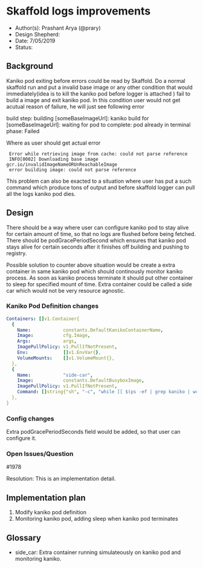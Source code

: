 # Skaffold logs improvements

* Author(s): Prashant Arya (@prary)
* Design Shepherd: 
* Date: 7/05/2019
* Status: 

## Background

Kaniko pod exiting before errors could be read by Skaffold. Do a normal skaffold run and put a invalid 
base image or any other condition that would immediately(idea is to kill the kaniko pod before logger
is attached ) fail to build a image and exit kaniko pod. In this condition user would not get acutual 
reason of failure, he will just see following error

build step: building [someBaseImageUrl]: kaniko build for [someBaseImageUrl]: waiting for pod to complete: pod already in terminal phase: Failed   


Where as user should get actual error

     Error while retrieving image from cache: could not parse reference
     INFO[0002] Downloading base image gcr.io/invalidImageNameORUnReachableImage
     error building image: could not parse reference


This problem can also be exacted to a situation where user has put a such command which produce tons of output and before skaffold logger can pull all the logs kaniko pod  dies.

## Design

There should be a way where user can configure kaniko pod to stay alive for certain amount of time, so 
that no logs are flushed before being fetched. There should be podGracePeriodSecond which ensures that
kaniko pod stays alive for certain seconds after it finishes off building and pushing to registry. 

Possible solution to counter above situation would be create a extra container in same kaniko pod
which should continously monitor kaniko process. As soon as kaniko process terminate it should put 
other container to sleep for specified mount of time. Extra container could be called a side car 
which would not be very resource agnostic.

### Kaniko Pod Definition changes

```yaml
Containers: []v1.Container{
  {
    Name:            constants.DefaultKanikoContainerName,
    Image:           cfg.Image,
    Args:            args,
    ImagePullPolicy: v1.PullIfNotPresent,
    Env:             []v1.EnvVar{},
    VolumeMounts:    []v1.VolumeMount{},
  },
  {
    Name:            "side-car",
    Image:           constants.DefaultBusyboxImage,
    ImagePullPolicy: v1.PullIfNotPresent,
    Command: []string{"sh", "-c", "while [[ $(ps -ef | grep kaniko | wc -l) -gt 1 ]] ; do sleep 1; done; sleep " + cfg.PodGracePeriodSeconds},
  },
}
```
### Config changes

Extra podGracePeriodSeconds field would be added, so that user can configure it.


### Open Issues/Question
#1978


Resolution: This is an implementation detail.

## Implementation plan

1. Modify kaniko pod definition
2. Monitoring kaniko pod, adding sleep when kaniko pod terminates

## Glossary

- side_car: Extra container running simulateously on kaniko pod and monitoring kaniko.
